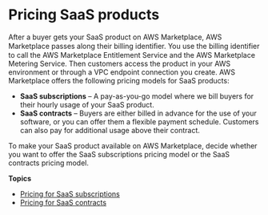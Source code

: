 # Pricing SaaS products<a name="saas-pricing-models"></a>

After a buyer gets your SaaS product on AWS Marketplace, AWS Marketplace passes along their billing identiﬁer\. You use the billing identifier to call the AWS Marketplace Entitlement Service and the AWS Marketplace Metering Service\. Then customers access the product in your AWS environment or through a VPC endpoint connection you create\. AWS Marketplace offers the following pricing models for SaaS products:
+ **SaaS subscriptions** – A pay\-as\-you\-go model where we bill buyers for their hourly usage of your SaaS product\.
+ **SaaS contracts** – Buyers are either billed in advance for the use of your software, or you can offer them a flexible payment schedule\. Customers can also pay for additional usage above their contract\.

To make your SaaS product available on AWS Marketplace, decide whether you want to offer the SaaS subscriptions pricing model or the SaaS contracts pricing model\.

**Topics**
+ [Pricing for SaaS subscriptions](saas-subscriptions.md)
+ [Pricing for SaaS contracts](saas-contracts.md)